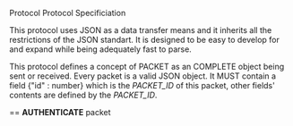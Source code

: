 Protocol Protocol Specificiation

This protocol uses JSON as a data transfer means and it inherits
all the restrictions of the JSON standart. It is designed to be
easy to develop for and expand while being adequately fast to parse.

This protocol defines a concept of PACKET as an COMPLETE object being
sent or received. Every packet is a valid JSON object. It MUST contain
a field {"id" : number} which is the *PACKET_ID* of this packet, other
fields' contents are defined by the *PACKET_ID*. 

== **AUTHENTICATE** packet

